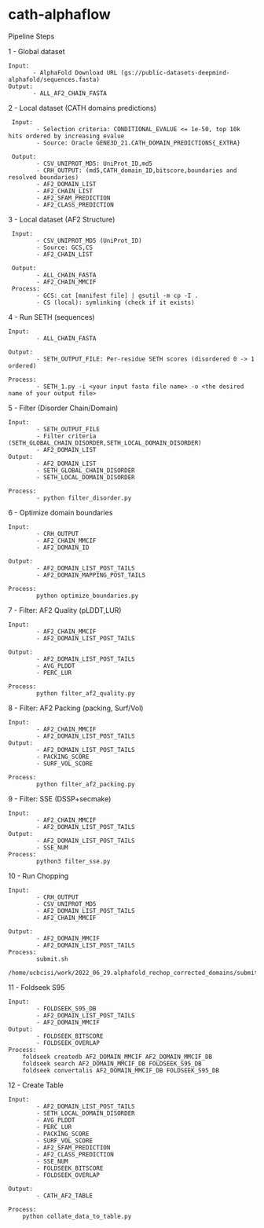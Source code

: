# cath-alphaflow

Pipeline Steps


1 - Global dataset

    Input: 
           - AlphaFold Download URL (gs://public-datasets-deepmind-alphafold/sequences.fasta)
    Output:
           - ALL_AF2_CHAIN_FASTA


2 - Local dataset (CATH domains predictions)

     Input:
            - Selection criteria: CONDITIONAL_EVALUE <= 1e-50, top 10k hits ordered by increasing evalue 
            - Source: Oracle GENE3D_21.CATH_DOMAIN_PREDICTIONS{_EXTRA}

     Output: 
            - CSV_UNIPROT_MD5: UniProt_ID,md5
            - CRH_OUTPUT: (md5,CATH_domain_ID,bitscore,boundaries and resolved boundaries)
            - AF2_DOMAIN_LIST
            - AF2_CHAIN_LIST
            - AF2_SFAM_PREDICTION
            - AF2_CLASS_PREDICTION


3 - Local dataset (AF2 Structure)

     Input: 
            - CSV_UNIPROT_MD5 (UniProt_ID)
            - Source: GCS,CS
            - AF2_CHAIN_LIST
    
     Output:
            - ALL_CHAIN_FASTA 
            - AF2_CHAIN_MMCIF
     Process:
            - GCS: cat [manifest file] | gsutil -m cp -I .   
            - CS (local): symlinking (check if it exists) 

     
4 - Run SETH (sequences)

    Input:
            - ALL_CHAIN_FASTA

    Output:
            - SETH_OUTPUT_FILE: Per-residue SETH scores (disordered 0 -> 1 ordered)

    Process:
            - SETH_1.py -i <your input fasta file name> -o <the desired name of your output file>

5 - Filter (Disorder Chain/Domain)

    Input:
            - SETH_OUTPUT_FILE 
            - Filter criteria (SETH_GLOBAL_CHAIN_DISORDER,SETH_LOCAL_DOMAIN_DISORDER)
            - AF2_DOMAIN_LIST
    Output:
            - AF2_DOMAIN_LIST
            - SETH_GLOBAL_CHAIN_DISORDER
            - SETH_LOCAL_DOMAIN_DISORDER

    Process: 
            - python filter_disorder.py

6 - Optimize domain boundaries

    Input:
            - CRH_OUTPUT
            - AF2_CHAIN_MMCIF
            - AF2_DOMAIN_ID

    Output:
            - AF2_DOMAIN_LIST_POST_TAILS
            - AF2_DOMAIN_MAPPING_POST_TAILS
            
    Process:
            python optimize_boundaries.py

7 - Filter: AF2 Quality (pLDDT,LUR)

    Input:
            - AF2_CHAIN_MMCIF
            - AF2_DOMAIN_LIST_POST_TAILS

    Output:
            - AF2_DOMAIN_LIST_POST_TAILS
            - AVG_PLDDT
            - PERC_LUR

    Process:
            python filter_af2_quality.py

8 - Filter: AF2 Packing (packing, Surf/Vol)

    Input:
            - AF2_CHAIN_MMCIF
            - AF2_DOMAIN_LIST_POST_TAILS
    Output:
            - AF2_DOMAIN_LIST_POST_TAILS
            - PACKING_SCORE
            - SURF_VOL_SCORE

    Process:
            python filter_af2_packing.py

9 - Filter: SSE (DSSP+secmake)

    Input:
            - AF2_CHAIN_MMCIF
            - AF2_DOMAIN_LIST_POST_TAILS
    Output:
            - AF2_DOMAIN_LIST_POST_TAILS
            - SSE_NUM
    Process:
            python3 filter_sse.py

10 - Run Chopping 

    Input:
            - CRH_OUTPUT
            - CSV_UNIPROT_MD5
            - AF2_DOMAIN_LIST_POST_TAILS
            - AF2_CHAIN_MMCIF

    Output:
            - AF2_DOMAIN_MMCIF
            - AF2_DOMAIN_LIST_POST_TAILS
    Process:
            submit.sh 
            /home/ucbcisi/work/2022_06_29.alphafold_rechop_corrected_domains/submit.sh
  
11 - Foldseek S95

    Input:
            - FOLDSEEK_S95_DB
            - AF2_DOMAIN_LIST_POST_TAILS
            - AF2_DOMAIN_MMCIF
    Output:
            - FOLDSEEK_BITSCORE
            - FOLDSEEK_OVERLAP
    Process:
        foldseek createdb AF2_DOMAIN_MMCIF AF2_DOMAIN_MMCIF_DB 
        foldseek search AF2_DOMAIN_MMCIF_DB FOLDSEEK_S95_DB
        foldseek convertalis AF2_DOMAIN_MMCIF_DB FOLDSEEK_S95_DB

12 - Create Table

    Input:
            - AF2_DOMAIN_LIST_POST_TAILS
            - SETH_LOCAL_DOMAIN_DISORDER
            - AVG_PLDDT
            - PERC_LUR
            - PACKING_SCORE
            - SURF_VOL_SCORE
            - AF2_SFAM_PREDICTION
            - AF2_CLASS_PREDICTION
            - SSE_NUM
            - FOLDSEEK_BITSCORE
            - FOLDSEEK_OVERLAP
            
    Output:
            - CATH_AF2_TABLE

    Process:
        python collate_data_to_table.py


